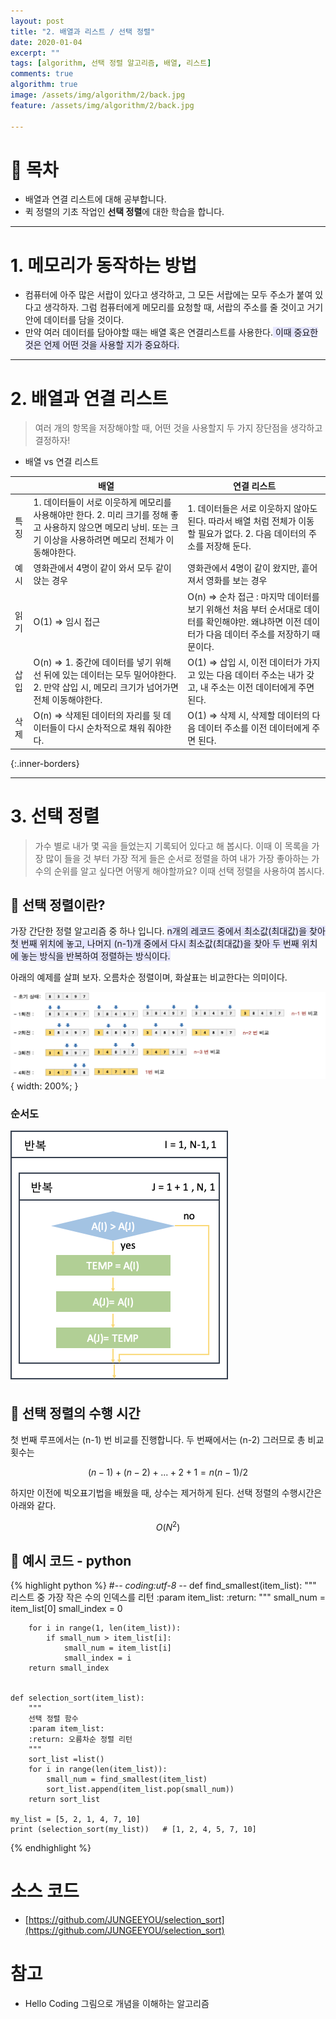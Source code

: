 ```yaml
---
layout: post
title: "2. 배열과 리스트 / 선택 정렬"
date: 2020-01-04
excerpt: ""
tags: [algorithm, 선택 정렬 알고리즘, 배열, 리스트]
comments: true
algorithm: true
image: /assets/img/algorithm/2/back.jpg
feature: /assets/img/algorithm/2/back.jpg

---
```


# 👀 목차

- 배열과 연결 리스트에 대해 공부합니다.
- 퀵 정렬의 기초 작업인 **선택 정렬**에 대한 학습을 합니다.

---

# 1. 메모리가 동작하는 방법

- 컴퓨터에 아주 많은 서랍이 있다고 생각하고, 그 모든 서랍에는 모두 주소가 붙여 있다고 생각하자. 그럼 컴퓨터에게 메모리를 요청할 때, 서랍의 주소를 줄 것이고 거기 안에 데이터를 담을 것이다.
- 만약 여러 데이터를 담아야할 때는 배열 혹은 연결리스트를 사용한다.<span style="background-color: #e6e6ff; font-clolr: #000000"> 이때 중요한 것은 언제 어떤 것을 사용할 지가 중요하다.</span>

---

# 2. 배열과 연결 리스트

> 여러 개의 항목을 저장해야할 때, 어떤 것을 사용할지 두 가지 장단점을 생각하고 결정하자!

 - 배열 vs 연결 리스트 
 
 |  |  배열 | 연결 리스트 | 
 |----------|----------|----------|
 | 특징 | 1. 데이터들이 서로 이웃하게 메모리를 사용해야만 한다.  2.  미리 크기를 정해 좋고 사용하지 않으면 메모리 낭비. 또는 크기 이상을 사용하려면 메모리 전체가 이동해야한다. | 1. 데이터들은 서로 이웃하지 않아도 된다.  따라서 배열 처럼 전체가 이동할 필요가 없다. 2. 다음 데이터의 주소를 저장해 둔다.   |
 | 예시 | 영화관에서 4명이 같이 와서 모두 같이 앉는 경우  | 영화관에서 4명이 같이 왔지만, 흩어져서 영화를 보는 경우   |
 | 읽기 | O(1)  ⇒ 임시 접근   | O(n)  ⇒ 순차 접근 : 마지막 데이터를 보기 위해선 처음 부터 순서대로 데이터를 확인해야만. 왜냐하면 이전 데이터가 다음 데이터 주소를 저장하기 때문이다.   |
 | 삽입  | O(n) ⇒ 1. 중간에 데이터를 넣기 위해선 뒤에 있는 데이터는 모두 밀어야한다. 2. 만약 삽입 시, 메모리 크기가 넘어가면 전체 이동해야한다.  | O(1) ⇒ 삽입 시, 이전 데이터가 가지고 있는 다음 데이터 주소는 내가 갖고, 내 주소는 이전 데이터에게 주면 된다.  |
 | 삭제  | O(n)  ⇒ 삭제된 데이터의 자리를 뒷 데이터들이 다시 순차적으로 채워 줘야한다.  |  O(1) ⇒ 삭제 시, 삭제할 데이터의 다음 데이터 주소를 이전 데이터에게 주면 된다.   |
 {:.inner-borders}

---

# 3. 선택 정렬

> 가수 별로 내가 몇 곡을 들었는지 기록되어 있다고 해 봅시다. 이때 이 목록을 가장 많이 들을 것 부터 가장 적게 들은 순서로 정렬을 하여 내가 가장 좋아하는 가수의 순위를 알고 싶다면 어떻게 해야할까요? 이때 선택 정렬을 사용하여 봅시다.


## 🔹 선택 정렬이란?

가장 간단한 정렬 알고리즘 중 하나 입니다. <span style="background-color: #e6e6ff; font-clolr: #000000"> n개의 레코드 중에서 최소값(최대값)을 찾아 첫 번째 위치에 놓고, 나머지 (n-1)개 중에서 다시 최소값(최대값)을 찾아 두 번째 위치에 놓는 방식을 반복하여 정렬하는 방식이다. </span>

아래의 예제를 살펴 보자. 오름차순 정렬이며, 화살표는 비교한다는 의미이다. 

![2/Untitled%201.png](/assets/img/algorithm/2/Untitled%201.png) { width: 200%; }

### 순서도

![2/Untitled%202.png](/assets/img/algorithm/2/Untitled%202.png)

## 🔹 선택 정렬의 수행 시간

첫 번째 루프에서는 (n-1) 번 비교를 진행합니다. 두 번째에서는 (n-2) 그러므로 총 비교 횟수는 

$$(n-1) + (n-2) + ... + 2 + 1  = n(n-1)/2$$

하지만 이전에 빅오표기법을 배웠을 때, 상수는 제거하게 된다.  선택 정렬의 수행시간은 아래와 같다. 

$$O(N^2) $$

## 🔹  예시 코드 - python
{% highlight python %}
    #-*- coding:utf-8 -*-
    def find_smallest(item_list):
        """
        리스트 중 가장 작은 수의 인덱스를 리턴
        :param item_list:
        :return:
        """
        small_num = item_list[0]
        small_index = 0
    
        for i in range(1, len(item_list)):
            if small_num > item_list[i]:
                small_num = item_list[i]
                small_index = i
        return small_index
    
    
    def selection_sort(item_list):
        """
        선택 정렬 함수
        :param item_list:
        :return: 오름차순 정렬 리턴
        """
        sort_list =list()
        for i in range(len(item_list)):
            small_num = find_smallest(item_list)
            sort_list.append(item_list.pop(small_num))
        return sort_list
    
    my_list = [5, 2, 1, 4, 7, 10]  
    print (selection_sort(my_list))   # [1, 2, 4, 5, 7, 10]
{% endhighlight %}

# 소스 코드

- [https://github.com/JUNGEEYOU/selection_sort](https://github.com/JUNGEEYOU/selection_sort)

# 참고

- Hello Coding 그림으로 개념을 이해하는 알고리즘

